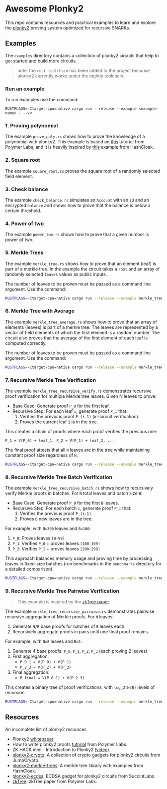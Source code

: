 # Awesome Plonky2

This repo contains resources and practical examples to learn and explore the [plonky2](https://github.com/0xPolygonZero/plonky2/tree/main) proving system optimized for recursive SNARKs.

## Examples

The `examples` directory contains a collection of plonky2 circuits that help to get started and build more circuits.

> note: the `rust-toolchain` has been added to the project because plonky2 currently works under the nightly toolchain.

### Run an example

To run examples use the command:

    RUSTFLAGS=-Ctarget-cpu=native cargo run --release --example <example-name> - --vv

### 1. Proving polynomial

The example `prove_poly.rs` shows how to prove the knowledge of a polynomial with plonky2. This example is based on [this]((https://polymerlabs.medium.com/a-tutorial-on-writing-zk-proofs-with-plonky2-part-i-be5812f6b798)) tutorial from Polymer Labs, and it is heavily inspired by [this](https://github.com/hashcloak/plonky2-merkle-trees/blob/master/examples/pol.rs) example from HashCloak.

### 2. Square root

The example `square_root.rs` proves the square root of a randomly selected field element.

### 3. Check balance

The example `check_balance.rs` simulates an `Account` with an `id` and an encrypted `balance` and shows how to prove that the balance is below a certain threshold.

### 4. Power of two

The example `power_two.rs` shows how to prove that a given number is power of two.

### 5. Merkle Trees

The example `merkle_tree.rs` shows how to prove that an element (leaf) is part of a merkle tree. In the example the circuit takes a `root` and an array of randomly selected `leaves` values as public inputs.

The number of leaves to be proven must be passed as a command line argument. Use the command:

```bash
RUSTFLAGS=-Ctarget-cpu=native cargo run --release --example merkle_tree -- <number-of-leaves>
```

### 6. Merkle Tree with Average

The example `merkle_tree_average.rs` shows how to prove that an array of elements (leaves) is part of a merkle tree. The leaves are represented by a vector of field elements of which the first element is a random number. The circuit also proves that the average of the first element of each leaf is computed correctly.

The number of leaves to be proven must be passed as a command line argument. Use the command:

```bash
RUSTFLAGS=-Ctarget-cpu=native cargo run --release --example merkle_tree_average -- <number-of-leaves>
```

### 7. Recursive Merkle Tree Verification

The example `merkle_tree_recursive_verify.rs` demonstrates recursive proof verification for multiple Merkle tree leaves. Given N leaves to prove:

- Base Case: Generate proof `P_0` for the first leaf.
- Recursive Step: For each leaf `i`, generate proof `P_i` that:
  1. Verifies the previous proof `P_(i-1)` (in-circuit verification).
  2. Proves the current leaf `i` is in the tree.
  
This creates a chain of proofs where each proof verifies the previous one:

    P_1 = V(P_0) + leaf_1, P_2 = V(P_1) + leaf_2, ...

The final proof attests that all `N` leaves are in the tree while maintaining constant proof size regardless of `N`.

```bash
RUSTFLAGS=-Ctarget-cpu=native cargo run --release --example merkle_tree_recursive_verify -- <number-of-leaves>
```

### 8. Recursive Merkle Tree Batch Verification

The example `merkle_tree_recursive_batch.rs` shows how to recursively verify Merkle proofs in batches. For `N` total leaves and batch size `B`:

- Base Case: Generate proof `P_0` for the first `B` leaves.
- Recursive Step: For each batch `i`, generate proof `P_i` that:
  1. Verifies the previous proof `P_(i-1)`.
  2. Proves `B` new leaves are in the tree.

For example, with `N=300` leaves and `B=100`:

1. `P_0`: Proves leaves `[0-99]`
2. `P_1`: Verifies `P_0` + proves leaves `[100-199]`
3. `P_2`: Verifies `P_1` + proves leaves `[200-299]`

This approach balances memory usage and proving time by processing leaves in fixed-size batches (run benchmarks in the `benchmarks` directory for a detailed comparison).

```bash
RUSTFLAGS=-Ctarget-cpu=native cargo run --release --example merkle_tree_recursive_batch -- <number-of-leaves>
```

### 9. Recursive Merkle Tree Pairwise Verification

> This example is inspired by the [zkTree paper](https://eprint.iacr.org/2023/208).

The example `merkle_tree_recursive_pairwise.rs` demonstrates pairwise recursive aggregation of Merkle proofs. For `N` leaves:

1. Generate `N/B` base proofs for batches of `B` leaves each.
2. Recursively aggregate proofs in pairs until one final proof remains.

For example, with `N=8` leaves and `B=2`:

1. Generate 4 base proofs: `P_0`, `P_1`, `P_2`, `P_3` (each proving 2 leaves)
2. First aggregation: 
   - `P_0_1 = V(P_0) + V(P_1)`
   - `P_2_3 = V(P_2) + V(P_3)`
3. Final aggregation:
   - `P_final = V(P_0_1) + V(P_2_3)`

This creates a binary tree of proof verifications, with `log_2(N/B)` levels of recursion.

```bash
RUSTFLAGS=-Ctarget-cpu=native cargo run --release --example merkle_tree_recursive_pairwise -- <number-of-leaves>
```

## Resources

An incomplete list of plonky2 resources

- Plonky2 [whitepaper](https://github.com/0xPolygonZero/plonky2/blob/main/plonky2/plonky2.pdf)
- How to write plonky2 proofs [tutorial](https://polymerlabs.medium.com/a-tutorial-on-writing-zk-proofs-with-plonky2-part-i-be5812f6b798) from Polymer Labs.
- ZK HACK mini - Introduction to Plonky2 ([video](https://www.youtube.com/watch?v=p77Av0sXKQ4)).
- [plonky2-crypto](https://github.com/JumpCrypto/plonky2-crypto): A collection of crypto gadgets for plonky2 circuits from JumpCrypto.
- [plonky2-merkle-trees](https://github.com/hashcloak/plonky2-merkle-trees/tree/master): A merkle tree library with examples from HashCloak.
- [plonky2-ecdsa](https://github.com/succinctlabs/plonky2-ecdsa/tree/main): ECDSA gadget for plonky2 circuits from SuccintLabs.
- [zkTree](https://eprint.iacr.org/2023/208): zkTree paper from Polymer Labs.
